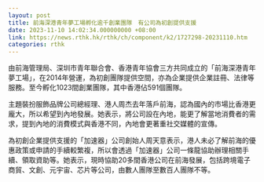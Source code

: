 ```yaml
---
layout: post
title: 前海深港青年夢工場孵化逾千創業團隊　有公司為初創提供支援
date: 2023-11-10 14:02:34.000000000 +08:00
link: https://news.rthk.hk/rthk/ch/component/k2/1727298-20231110.htm
categories: rthk
---
```


由前海管理局、深圳市青年聯合會、香港青年協會三方共同成立的「前海深港青年夢工場」，在2014年營運，為初創團隊提供空間，亦為企業提供企業註冊、法律等服務。至今孵化1023間創業團隊，其中香港佔591個團隊。

主題裝扮服飾品牌公司總經理、港人周杰去年落戶前海，認為國內的市場比香港更龐大，所以希望到內地發展。她表示，將公司設在內地，能更了解當地消費者的需求，提到內地的消費模式與香港不同，內地會更著重社交媒體的宣傳。

為初創企業提供支援的「加速器」公司創始人周天意表示，港人未必了解前海的優惠政策或申請的手續較繁複，所以會透過「加速器」公司一條龍協助辦理相關手續、領取資助等。她表示，現時協助20多間香港公司在前海發展，包括跨境電子商貿、文創、元宇宙、芯片等公司，由數人團隊至數百人團隊不等。
